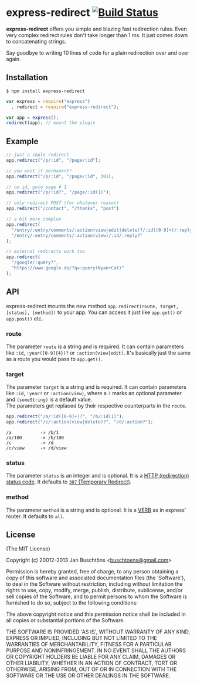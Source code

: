 # express-redirect [![Build Status](https://secure.travis-ci.org/silvinci/express-redirect.png?branch=master)](https://travis-ci.org/silvinci/express-redirect)
**express-redirect** offers you simple and blazing fast redirection rules.
Even very complex redirect rules don't take longer than 1 ms.
It just comes down to concatenating strings.

Say goodbye to writing 10 lines of code for a plain redirection over and over again.

## Installation
```
$ npm install express-redirect
```

```javascript
var express = require("express")
  , redirect = require("express-redirect");

var app = express();
redirect(app); // mount the plugin
```

## Example

```javascript
// just a smple redirect
app.redirect("/p/:id", "/page/:id");

// you want it permanent?
app.redirect("/p/:id", "/page/:id", 301);

// no id, goto page # 1
app.redirect("/p/:id?", "/page/:id(1)");

// only redirect POST (for whatever reason)
app.redirect("/contact", "/thanks", "post")

// a bit more complex
app.redirect(
  "/entry/:entry/comments/:action(view|edit|delete)?/:id([0-9]+)/:reply([0-9]+)?",
  "/entry/:entry/comments/:action(view)/:id/:reply?"
);

// external redirects work too
app.redirect(
  "/google/:query?",
  "https://www.google.de/?q=:query(Nyan+Cat)"
);
```

## API
express-redirect mounts the new method `app.redirect(route, target, [status], [method])` to your app.
You can access it just like `app.get()` or `app.post()` etc.

### route
The parameter `route` is a string and is required.
It can contain parameters like `:id`, `:year([0-9]{4})?` or `:action(view|edit)`.
It's basically just the same as a route you would pass to `app.get()`.

### target
The parameter `target` is a string and is required.
It can contain parameters like `:id`, `:year?` or `:action(view)`,
where a `?` marks an optional parameter and `(someString)` is a default value.  
The parameters get replaced by their respective counterparts in the `route`.

```javascript
app.redirect("/a/:id([0-9]+)?", "/b/:id(1)");
app.redirect("/c/:action(view|delete)?", "/d/:action?");
```
```
/a           -> /b/1
/a/100       -> /b/100
/c           -> /d
/c/view      -> /d/view
```

### status
The parameter `status` is an integer and is optional.
It is a [HTTP (redirection) status code](http://en.wikipedia.org/wiki/List_of_HTTP_status_codes#3xx_Redirection).
It defaults to [`307` (Temporary Redirect)](http://en.wikipedia.org/wiki/List_of_HTTP_status_codes#307).

### method
The parameter `method` is a string and is optional.
It is a [VERB](http://expressjs.com/api.html#app.VERB) as in express' router.
It defaults to `all`.


## License 

(The MIT License)

Copyright (c) 20012-2013 Jan Buschtöns &lt;buschtoens@gmail.com&gt;

Permission is hereby granted, free of charge, to any person obtaining
a copy of this software and associated documentation files (the
'Software'), to deal in the Software without restriction, including
without limitation the rights to use, copy, modify, merge, publish,
distribute, sublicense, and/or sell copies of the Software, and to
permit persons to whom the Software is furnished to do so, subject to
the following conditions:

The above copyright notice and this permission notice shall be
included in all copies or substantial portions of the Software.

THE SOFTWARE IS PROVIDED 'AS IS', WITHOUT WARRANTY OF ANY KIND,
EXPRESS OR IMPLIED, INCLUDING BUT NOT LIMITED TO THE WARRANTIES OF
MERCHANTABILITY, FITNESS FOR A PARTICULAR PURPOSE AND NONINFRINGEMENT.
IN NO EVENT SHALL THE AUTHORS OR COPYRIGHT HOLDERS BE LIABLE FOR ANY
CLAIM, DAMAGES OR OTHER LIABILITY, WHETHER IN AN ACTION OF CONTRACT,
TORT OR OTHERWISE, ARISING FROM, OUT OF OR IN CONNECTION WITH THE
SOFTWARE OR THE USE OR OTHER DEALINGS IN THE SOFTWARE.